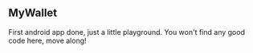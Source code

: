 MyWallet
------------------

First android app done, just a little playground. You won't find any good code here, move along!
